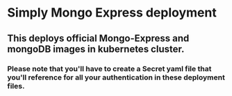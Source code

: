 # Simply Mongo Express deployment
## This deploys official Mongo-Express and mongoDB images in kubernetes cluster.

### Please note that you'll have to create a Secret yaml file that you'll reference for all your authentication in these deployment files.
